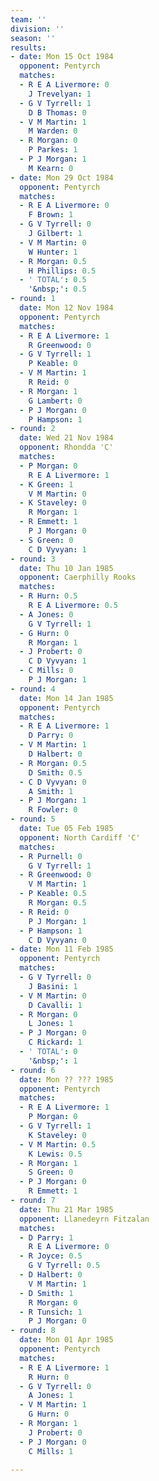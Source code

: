 ```yaml
---
team: ''
division: ''
season: ''
results:
- date: Mon 15 Oct 1984
  opponent: Pentyrch
  matches:
  - R E A Livermore: 0
    J Trevelyan: 1
  - G V Tyrrell: 1
    D B Thomas: 0
  - V M Martin: 1
    M Warden: 0
  - R Morgan: 0
    P Parkes: 1
  - P J Morgan: 1
    M Kearn: 0
- date: Mon 29 Oct 1984
  opponent: Pentyrch
  matches:
  - R E A Livermore: 0
    F Brown: 1
  - G V Tyrrell: 0
    J Gilbert: 1
  - V M Martin: 0
    W Hunter: 1
  - R Morgan: 0.5
    H Phillips: 0.5
  - ' TOTAL': 0.5
    '&nbsp;': 0.5
- round: 1
  date: Mon 12 Nov 1984
  opponent: Pentyrch
  matches:
  - R E A Livermore: 1
    R Greenwood: 0
  - G V Tyrrell: 1
    P Keable: 0
  - V M Martin: 1
    R Reid: 0
  - R Morgan: 1
    G Lambert: 0
  - P J Morgan: 0
    P Hampson: 1
- round: 2
  date: Wed 21 Nov 1984
  opponent: Rhondda 'C'
  matches:
  - P Morgan: 0
    R E A Livermore: 1
  - K Green: 1
    V M Martin: 0
  - K Staveley: 0
    R Morgan: 1
  - R Emmett: 1
    P J Morgan: 0
  - S Green: 0
    C D Vyvyan: 1
- round: 3
  date: Thu 10 Jan 1985
  opponent: Caerphilly Rooks
  matches:
  - R Hurn: 0.5
    R E A Livermore: 0.5
  - A Jones: 0
    G V Tyrrell: 1
  - G Hurn: 0
    R Morgan: 1
  - J Probert: 0
    C D Vyvyan: 1
  - C Mills: 0
    P J Morgan: 1
- round: 4
  date: Mon 14 Jan 1985
  opponent: Pentyrch
  matches:
  - R E A Livermore: 1
    D Parry: 0
  - V M Martin: 1
    D Halbert: 0
  - R Morgan: 0.5
    D Smith: 0.5
  - C D Vyvyan: 0
    A Smith: 1
  - P J Morgan: 1
    R Fowler: 0
- round: 5
  date: Tue 05 Feb 1985
  opponent: North Cardiff 'C'
  matches:
  - R Purnell: 0
    G V Tyrrell: 1
  - R Greenwood: 0
    V M Martin: 1
  - P Keable: 0.5
    R Morgan: 0.5
  - R Reid: 0
    P J Morgan: 1
  - P Hampson: 1
    C D Vyvyan: 0
- date: Mon 11 Feb 1985
  opponent: Pentyrch
  matches:
  - G V Tyrrell: 0
    J Basini: 1
  - V M Martin: 0
    D Cavalli: 1
  - R Morgan: 0
    L Jones: 1
  - P J Morgan: 0
    C Rickard: 1
  - ' TOTAL': 0
    '&nbsp;': 1
- round: 6
  date: Mon ?? ??? 1985
  opponent: Pentyrch
  matches:
  - R E A Livermore: 1
    P Morgan: 0
  - G V Tyrrell: 1
    K Staveley: 0
  - V M Martin: 0.5
    K Lewis: 0.5
  - R Morgan: 1
    S Green: 0
  - P J Morgan: 0
    R Emmett: 1
- round: 7
  date: Thu 21 Mar 1985
  opponent: Llanedeyrn Fitzalan
  matches:
  - D Parry: 1
    R E A Livermore: 0
  - R Joyce: 0.5
    G V Tyrrell: 0.5
  - D Halbert: 0
    V M Martin: 1
  - D Smith: 1
    R Morgan: 0
  - R Tunsich: 1
    P J Morgan: 0
- round: 8
  date: Mon 01 Apr 1985
  opponent: Pentyrch
  matches:
  - R E A Livermore: 1
    R Hurn: 0
  - G V Tyrrell: 0
    A Jones: 1
  - V M Martin: 1
    G Hurn: 0
  - R Morgan: 1
    J Probert: 0
  - P J Morgan: 0
    C Mills: 1

---
```

